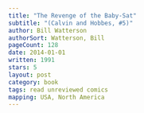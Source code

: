 ```yaml
---
title: "The Revenge of the Baby-Sat"
subtitle: "(Calvin and Hobbes, #5)"
author: Bill Watterson
authorSort: Watterson, Bill
pageCount: 128
date: 2014-01-01
written: 1991
stars: 5
layout: post
category: book
tags: read unreviewed comics
mapping: USA, North America
---
```

